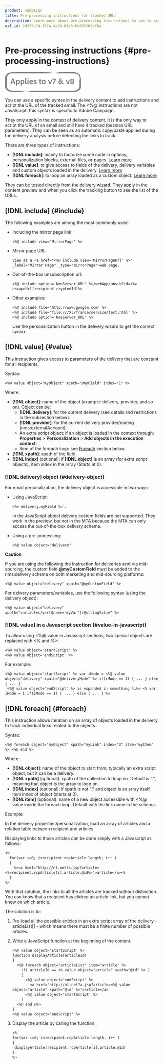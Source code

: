```yaml
---
product: campaign
title: Pre-processing instructions for tracked URLs
description: Learn more about pre-processing instructions to use to script the URL of an email and still have it tracked
exl-id: 9d3f5c74-377a-4e24-81e5-bb605f69cf8a
---
```

# Pre-processing instructions {#pre-processing-instructions}

![](../../assets/common.svg)

You can use a specific syntax in the delivery content to add instructions and script the URL of the tracked email. The <%@ instructions are not JavaScript: this syntax is specific to Adobe Campaign.

They only apply in the context of delivery content. It is the only way to script the URL of an email and still have it tracked (besides URL parameters). They can be seen as an automatic copy/paste applied during the delivery analysis before detecting the links to track.

There are three types of instructions:

* **[!DNL include]**: mainly to factorize some code in options, personalization blocks, external files, or pages. [Learn more](#include)
* **[!DNL value]**: to give access to fields of the delivery, delivery variables and custom objects loaded in the delivery. [Learn more](#value)
* **[!DNL foreach]**: to loop an array loaded as a custom object. [Learn more](#foreach)

They can be tested directly from the delivery wizard. They apply in the content preview and when you click the tracking button to see the list of the URLs.

## [!DNL include] {#include}

The following examples are among the most commonly used:

* Including the mirror page link: 

  ```
  <%@ include view="MirrorPage" %>  
  ```

* Mirror page URL: 

  ```
  View as a <a href="<%@ include view='MirrorPageUrl' %>" _label="Mirror Page" _type="mirrorPage">web page.
  ```

* Out-of-the-box unsubscription url:

  ```
  <%@ include option='NmsServer_URL' %>/webApp/unsub?id=<%= escapeUrl(recipient.cryptedId)%>
  ```

* Other examples:

  ```
  <%@ include file='http://www.google.com' %>
  <%@ include file='file:///X:/france/service/test.html' %>
  <%@ include option='NmsServer_URL' %>
  ```

  Use the personalization button in the delivery wizard to get the correct syntax.

## [!DNL value] {#value}

This instruction gives access to parameters of the delivery that are constant for all recipients.

Syntax:

```
<%@ value object="myObject" xpath="@myField" index="1" %>
```

Where:

* **[!DNL object]**: name of the object (example: delivery, provider, and so on).
  Object can be:
  * **[!DNL delivery]**: for the current delivery (see details and restrictions in the subsection below).
  * **[!DNL provider]**: for the current delivery provider/routing (nms:externalAccount).
  * An extra script object: if an object is loaded in the context through: **Properties** > **Personalization** > **Add objects in the execution context**.
  * Item of the foreach loop: see [Foreach](#foreach) section below.
* **[!DNL xpath]**: xpath of the field.
* **[!DNL index]** (optional): if **[!DNL object]** is an array (for extra script objects), item index in the array (Starts at 0).

### [!DNL delivery] object {#delivery-object}

For email personalization, the delivery object is accessible in two ways:

* Using JavaScript:

  ```
  <%= delivery.myField %>`.
  ```

  In the JavaScript object delivery custom fields are not supported. They work in the preview, but not in the MTA because the MTA can only access the out-of-the-box delivery schema.

* Using a pre-processing:

  ```
  <%@ value object="delivery"
  ```


**Caution**

If you are using the following the instruction for deliveries sent via mid-sourcing, the custom field **@myCustomField** must be added to the nms:delivery schema on both marketing and mid-sourcing platforms:

```
<%@ value object="delivery" xpath="@myCustomField" %>
```

For delivery parameters/variables, use the following syntax (using the delivery object):

```
<%@ value object="delivery" xpath="variables/var[@name='myVar']/@stringValue" %>
```

### [!DNL value] in a Javascript section {#value-in-javascript}

To allow using <%@ value in Javascript sections, two special objects are replaced with <% and %>:

```
<%@ value object='startScript' %>
<%@ value object='endScript' %>
```

For example:

```
<%@ value object='startScript' %> var iMode = <%@ value object="delivery" xpath="@deliveryMode" %> if(iMode == 1) { ... } else { ... }`
`<%@ value object='endScript' %> is expanded in something like <% var iMode = 1 if(iMode == 1) { ... } else { ... } %>.
```

## [!DNL foreach] {#foreach}

This instruction allows iteration on an array of objects loaded in the delivery to track individual links related to the objects.

Syntax:

```
<%@ foreach object="myObject" xpath="myLink" index="3" item="myItem" %> <%@ end %>
```

Where:

* **[!DNL object]**: name of the object to start from, typically an extra script object, but it can be a delivery.
* **[!DNL xpath]** (optional): xpath of the collection to loop on. Default is ".", meaning that object is the array to loop on.
* **[!DNL index]** (optional): if xpath is not "." and object is an array itself, item index of object (starts at 0).
* **[!DNL item]** (optional): name of a new object accessible with <%@ value inside the foreach loop. Default with the link name in the schema.

Example:

In the delivery properties/personalization, load an array of articles and a relation table between recipient and articles.

Displaying links to these articles can be done simply with a Javascript as follows:

```
<%
  for(var i=0; i<recipient.rcpArticle.length; i++ )
  {
    %><a href="http://nl.net?a.jsp?article=<%=recipient.rcpArticle[i].article.@id%>">article</a><%
  }
%>
```

With that solution, the links to all the articles are tracked without distinction. You can know that a recipient has clicked an article link, but you cannot know on which article.

The solution is to:

1. Pre-load all the possible articles in an extra script array of the delivery - articleList[] - which means there must be a finite number of possible articles.
1. Write a JavaScript function at the beginning of the content.

    ```
    <%@ value object='startScript' %>
    function displayArticle(articleId)
    {
      <%@ foreach object="articleList" item="article" %>
        if( articleId == <% value object="article" xpath="@id" %> ) 
        {
          <%@ value object='endScript' %>
            <a href="http://nl.net?a.jsp?article=<%@ value object="article" xpath="@id" %>">article</a>
          <%@ value object='startScript' %>
        } 
      <%@ end @%>
    }
    <%@ value object='endScript' %>
    ```

1. Display the article by calling the function.

    ```
    <%
    for(var i=0; i<recipient.rcpArticle.length; i++ )
    {
     displayArticle(recipient.rcpArticle[i].article.@id)
    }
    %>
    ```

